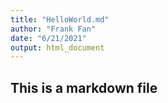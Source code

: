 ```yaml
---
title: "HelloWorld.md"
author: "Frank Fan"
date: "6/21/2021"
output: html_document
---
```


## This is a markdown file